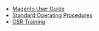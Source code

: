* [Magento User Guide](/adminhtml/UserGuide/Index.md)
* [Standard Operating Procedures](/sops/)
* [CSR Training](/training/)